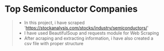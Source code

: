 # Top Semiconductor Companies
> * In this project, i have scraped 'https://stockanalysis.com/stocks/industry/semiconductors/'
> * I have used BeautifulSoup and requests module for Web Scraping
> * After acraping and extracting information, i have also created a csv file with proper structure
